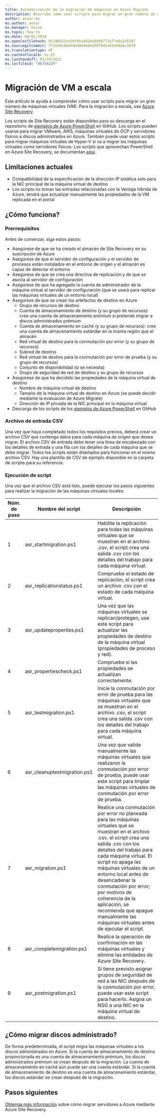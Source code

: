 ```yaml
---
title: Automatización de la migración de máquinas en Azure Migrate
description: Describe cómo usar scripts para migrar un gran número de máquinas en Azure Migrate
author: anvar-ms
ms.author: anvar
ms.manager: bsiva
ms.topic: how-to
ms.date: 04/01/2019
ms.openlocfilehash: 01196b23ce5bf9ce842da89d0773a77e6a1d5107
ms.sourcegitcommit: 772eb9c6684dd4864e0ba507945a83e48b8c16f0
ms.translationtype: HT
ms.contentlocale: es-ES
ms.lasthandoff: 03/19/2021
ms.locfileid: "96754239"
---
```

# <a name="scale-migration-of-vms"></a>Migración de VM a escala 

Este artículo le ayuda a comprender cómo usar scripts para migrar un gran número de máquinas virtuales (VM). Para la migración a escala, use [Azure Site Recovery](../site-recovery/site-recovery-overview.md). 

Los scripts de Site Recovery están disponibles para su descarga en el repositorio de [ejemplos de Azure PowerShell](https://github.com/Azure/azure-docs-powershell-samples/tree/master/azure-migrate/migrate-at-scale-with-site-recovery) en GitHub. Los scripts pueden usarse para migrar VMware, AWS, máquinas virtuales de GCP y servidores físicos a discos administrados en Azure. También puede usar estos scripts para migrar máquinas virtuales de Hyper-V si va a migrar las máquinas virtuales como servidores físicos. Los scripts que aprovechan PowerShell en Azure Site Recovery, se documentan [aquí](../site-recovery/vmware-azure-disaster-recovery-powershell.md).

## <a name="current-limitations"></a>Limitaciones actuales
- Compatibilidad de la especificación de la dirección IP estática solo para la NIC principal de la máquina virtual de destino
- Los scripts no toman las entradas relacionadas con la Ventaja híbrida de Azure, tendrá que actualizar manualmente las propiedades de la VM replicada en el portal

## <a name="how-does-it-work"></a>¿Cómo funciona?

### <a name="prerequisites"></a>Prerrequisitos
Antes de comenzar, siga estos pasos:
- Asegúrese de que se ha creado el almacén de Site Recovery en su suscripción de Azure
- Asegúrese de que el servidor de configuración y el servidor de procesos están instalados en el entorno de origen y el almacén es capaz de detectar el entorno
- Asegúrese de que se crea una directiva de replicación y de que se asocia al servidor de configuración
- Asegúrese de que ha agregado la cuenta de administrador de la máquina virtual al servidor de configuración (que se usará para replicar las máquinas virtuales de un entorno local)
- Asegúrese de que se crean los artefactos de destino en Azure
    - Grupo de recursos de destino
    - Cuenta de almacenamiento de destino (y su grupo de recursos): cree una cuenta de almacenamiento prémium si pretende migrar a discos administrados prémium
    - Cuenta de almacenamiento en caché (y su grupo de recursos): cree una cuenta de almacenamiento estándar en la misma región que el almacén
    - Red virtual de destino para la conmutación por error (y su grupo de recursos)
    - Subred de destino
    - Red virtual de destino para la conmutación por error de prueba (y su grupo de recursos)
    - Conjunto de disponibilidad (si se necesita)
    - Grupo de seguridad de red de destino y su grupo de recursos
- Asegúrese de que ha decidido las propiedades de la máquina virtual de destino
    - Nombre de máquina virtual de destino
    - Tamaño de la máquina virtual de destino en Azure (se puede decidir mediante la evaluación de Azure Migrate)
    - Dirección de IP privada de la NIC principal en la máquina virtual
- Descarga de los scripts de los [ejemplos de Azure PowerShell](https://github.com/Azure/azure-docs-powershell-samples/tree/master/azure-migrate/migrate-at-scale-with-site-recovery) en GitHub

### <a name="csv-input-file"></a>Archivo de entrada CSV
Una vez que haya completado todos los requisitos previos, deberá crear un archivo CSV que contenga datos para cada máquina de origen que desea migrar. El archivo CSV de entrada debe tener una línea de encabezado con los detalles de entrada y una fila con los detalles de cada máquina que se debe migrar. Todos los scripts están diseñados para funcionar en el mismo archivo CSV. Hay una plantilla de CSV de ejemplo disponible en la carpeta de scripts para su referencia.

### <a name="script-execution"></a>Ejecución de script
Una vez que el archivo CSV está listo, puede ejecutar los pasos siguientes para realizar la migración de las máquinas virtuales locales:

**Núm. de paso** | **Nombre del script** | **Descripción**
--- | --- | ---
1 | asr_startmigration.ps1 | Habilite la replicación para todas las máquinas virtuales que se muestran en el archivo .csv, el script crea una salida .csv con los detalles del trabajo para cada máquina virtual.
2 | asr_replicationstatus.ps1 | Compruebe el estado de replicación, el script crea un archivo .csv con el estado de cada máquina virtual.
3 | asr_updateproperties.ps1 | Una vez que las máquinas virtuales se replican/protegen, use este script para actualizar las propiedades de destino de la máquina virtual (propiedades de proceso y red).
4 | asr_propertiescheck.ps1 | Compruebe si las propiedades se actualizan correctamente.
5 | asr_testmigration.ps1 |  Inicie la conmutación por error de prueba para las máquinas virtuales que se muestran en el archivo .csv, el script crea una salida .csv con los detalles del trabajo para cada máquina virtual.
6 | asr_cleanuptestmigration.ps1 | Una vez que valide manualmente las máquinas virtuales que realizaron la conmutación por error de prueba, puede usar este script para limpiar las máquinas virtuales de conmutación por error de prueba.
7 | asr_migration.ps1 | Realice una conmutación por error no planeada para las máquinas virtuales que se muestran en el archivo .csv, el script crea una salida .csv con los detalles del trabajo para cada máquina virtual. El script no apaga las máquinas virtuales de un entorno local antes de desencadenar la conmutación por error; por motivos de coherencia de la aplicación, se recomienda que apague manualmente las máquinas virtuales antes de ejecutar el script.
8 | asr_completemigration.ps1 | Realice la operación de confirmación en las máquinas virtuales y elimine las entidades de Azure Site Recovery.
9 | asr_postmigration.ps1 | Si tiene previsto asignar grupos de seguridad de red a las NIC después de la conmutación por error, puede usar este script para hacerlo. Asigna un NSG a una NIC en la máquina virtual de destino.

## <a name="how-to-migrate-to-managed-disks"></a>¿Cómo migrar discos administrado?
De forma predeterminada, el script migra las máquinas virtuales a los discos administrados en Azure. Si la cuenta de almacenamiento de destino proporcionada es una cuenta de almacenamiento prémium, los discos administrados prémium se crean después de la migración. La cuenta de almacenamiento en caché aún puede ser una cuenta estándar. Si la cuenta de almacenamiento de destino es una cuenta de almacenamiento estándar, los discos estándar se crean después de la migración. 

## <a name="next-steps"></a>Pasos siguientes

[Obtenga más información](../site-recovery/migrate-tutorial-on-premises-azure.md) sobre cómo migrar servidores a Azure mediante Azure Site Recovery.

